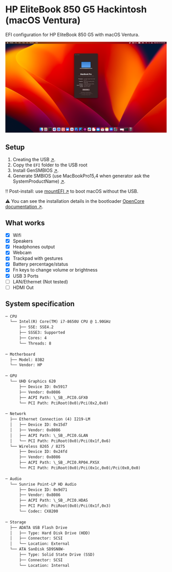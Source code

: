 # HP EliteBook 850 G5 Hackintosh (macOS Ventura)

EFI configuration for HP EliteBook 850 G5 with macOS Ventura.

![Hackintosh demo](https://github.com/heryTz/HP-EliteBook-850-G5-Hackintosh/blob/main/demo.png)

## Setup

1. Creating the USB [↗️](https://dortania.github.io/OpenCore-Install-Guide/installer-guide/).
2. Copy the ```EFI``` folder to the USB root
3. Install GenSMBIOS [↗️](https://github.com/corpnewt/GenSMBIOS).
4. Generate SMBIOS (use MacBookPro15,4 when generator ask the SystemProductName) [↗️](https://dortania.github.io/OpenCore-Install-Guide/config.plist/coffee-lake.html#platforminfo).

‼️ Post-install: use [mountEFI ↗️](https://github.com/corpnewt/MountEFI) to boot macOS without the USB.

⚠️ You can see the installation details in the bootloader [OpenCore documentation ↗️](https://dortania.github.io/OpenCore-Install-Guide/).

## What works

- [x] Wifi
- [x] Speakers
- [x] Headphones output
- [x] Webcam
- [x] Trackpad with gestures
- [x] Battery percentage/status
- [x] Fn keys to change volume or brightness
- [x] USB 3 Ports
- [ ] LAN/Ethernet (Not tested)
- [ ] HDMI Out

## System specification

```txt
─ CPU
  └── Intel(R) Core(TM) i7-8650U CPU @ 1.90GHz
      ├── SSE: SSE4.2
      ├── SSSE3: Supported
      ├── Cores: 4
      └── Threads: 8

─ Motherboard
  ├── Model: 83B2
  └── Vendor: HP

─ GPU
  └── UHD Graphics 620
      ├── Device ID: 0x5917
      ├── Vendor: 0x8086
      ├── ACPI Path: \_SB_.PCI0.GFX0
      └── PCI Path: PciRoot(0x0)/Pci(0x2,0x0)

─ Network
  ├── Ethernet Connection (4) I219-LM
  │   ├── Device ID: 0x15d7
  │   ├── Vendor: 0x8086
  │   ├── ACPI Path: \_SB_.PCI0.GLAN
  │   └── PCI Path: PciRoot(0x0)/Pci(0x1f,0x6)
  └── Wireless 8265 / 8275
      ├── Device ID: 0x24fd
      ├── Vendor: 0x8086
      ├── ACPI Path: \_SB_.PCI0.RP04.PXSX
      └── PCI Path: PciRoot(0x0)/Pci(0x1c,0x0)/Pci(0x0,0x0)

─ Audio
  └── Sunrise Point-LP HD Audio
      ├── Device ID: 0x9d71
      ├── Vendor: 0x8086
      ├── ACPI Path: \_SB_.PCI0.HDAS
      ├── PCI Path: PciRoot(0x0)/Pci(0x1f,0x3)
      └── Codec: CX8200

─ Storage
  ├── ADATA USB Flash Drive
  │   ├── Type: Hard Disk Drive (HDD)
  │   ├── Connector: SCSI
  │   └── Location: External
  └── ATA SanDisk SD9SN8W-
      ├── Type: Solid State Drive (SSD)
      ├── Connector: SCSI
      └── Location: Internal
```
